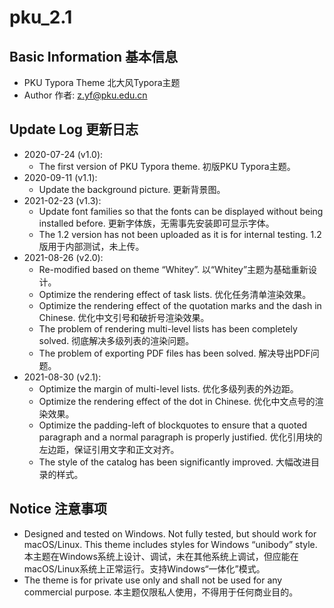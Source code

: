 # pku_2.1

## Basic Information 基本信息

* PKU Typora Theme 北大风Typora主题
* Author 作者: z.yf@pku.edu.cn

## Update Log 更新日志

* 2020-07-24 (v1.0):
  * The first version of PKU Typora theme. 初版PKU Typora主题。
* 2020-09-11 (v1.1):
  * Update the background picture. 更新背景图。
* 2021-02-23 (v1.3):
  * Update font families so that the fonts can be displayed without being installed before. 更新字体族，无需事先安装即可显示字体。
  * The 1.2 version has not been uploaded as it is for internal testing. 1.2版用于内部测试，未上传。
* 2021-08-26 (v2.0):
  * Re-modified based on theme “Whitey”. 以“Whitey”主题为基础重新设计。
  * Optimize the rendering effect of task lists. 优化任务清单渲染效果。
  * Optimize the rendering effect of the quotation marks and the dash in Chinese. 优化中文引号和破折号渲染效果。
  * The problem of rendering multi-level lists has been completely solved. 彻底解决多级列表的渲染问题。
  * The problem of exporting PDF files has been solved. 解决导出PDF问题。
* 2021-08-30 (v2.1):
  * Optimize the margin of multi-level lists. 优化多级列表的外边距。
  * Optimize the rendering effect of the dot in Chinese. 优化中文点号的渲染效果。
  * Optimize the padding-left of blockquotes to ensure that a quoted paragraph and a normal paragraph is properly justified. 优化引用块的左边距，保证引用文字和正文对齐。
  * The style of the catalog has been significantly improved. 大幅改进目录的样式。

## Notice 注意事项

* Designed and tested on Windows. Not fully tested, but should work for macOS/Linux. This theme includes styles for Windows “unibody” style. 本主题在Windows系统上设计、调试，未在其他系统上调试，但应能在macOS/Linux系统上正常运行。支持Windows“一体化”模式。
* The theme is for private use only and shall not be used for any commercial purpose. 本主题仅限私人使用，不得用于任何商业目的。
